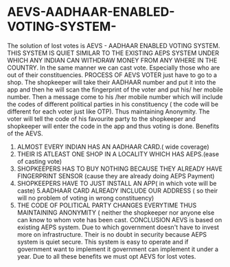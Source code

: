 # AEVS-AADHAAR-ENABLED-VOTING-SYSTEM-
The solution of lost votes is 
AEVS - AADHAAR ENABLED VOTING SYSTEM.
THIS SYSTEM IS QUIET SIMILAR TO THE EXISTING AEPS SYSTEM UNDER WHICH ANY INDIAN CAN 
WITHDRAW MONEY FROM ANY WHERE IN THE COUNTRY. In the same manner we can cast vote. 
Especially those who are out of their constituencies.
PROCESS OF AEVS
VOTER just have to go to a shop. The shopkeeper will take their AADHAAR number and put it into the 
app and then he will scan the fingerprint of the voter and put his/ her mobile number. Then a message 
come to his /her mobile number which will include the codes of different political parties in his 
constituency ( the code will be different for each voter just like OTP). Thus maintaining Anonymity. The 
voter will tell the code of his favourite party to the shopkeeper and shopkeeper will enter the code in 
the app and thus voting is done.
Benefits of the AEVS.
1. ALMOST EVERY INDIAN HAS AN AADHAAR CARD.( wide coverage)
2. THEIR IS ATLEAST ONE SHOP IN A LOCALITY WHICH HAS AEPS.(ease of casting vote)
3. SHOPKEEPERS HAS TO BUY NOTHING BECAUSE THEY ALREADY HAVE FINGERPRINT
 SENSOR (cause they are already doing AEPS Payment)
4. SHOPKEEPERS HAVE TO JUST INSTALL AN APP( in which vote will be caste)
5.AADHAAR CARD ALREADY INCLUDE OUR ADDRESS ( so their will no problem of voting in wrong 
constituency) 
6. THE CODE OF POLITICAL PARTY CHANGES EVERYTIME THUS MAINTAINING ANONYMITY ( neither the 
shopkeeper nor anyone else can know to whom vote has been cast.
CONCLUSION
AEVS is based on existing AEPS system. Due to which government doesn't have to invest more on 
infrastructure. Their is no doubt in security because AEPS system is quiet secure. This system is easy to 
operate and if government want to implement it government can implement it under a year. Due to all 
these benefits we must opt AEVS for lost votes.
